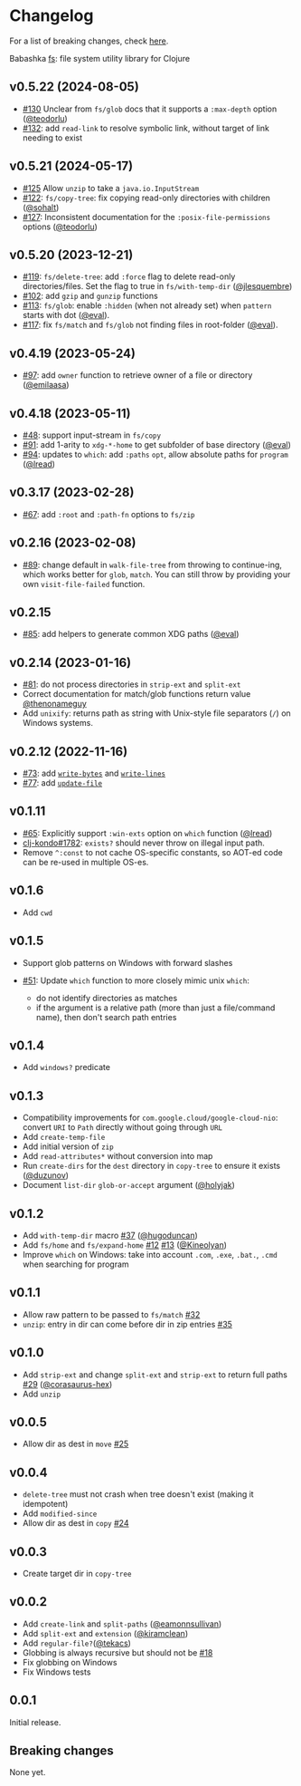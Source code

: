 # Changelog

For a list of breaking changes, check [here](#breaking-changes).

Babashka [fs](https://github.com/babashka/fs): file system utility library for Clojure

## v0.5.22 (2024-08-05)

- [#130](https://github.com/babashka/fs/issues/130) Unclear from `fs/glob` docs that it supports a `:max-depth` option ([@teodorlu](https://github.com/teodorlu))
- [#132](https://github.com/babashka/fs/issues/132): add `read-link` to resolve symbolic link, without target of link needing to exist

## v0.5.21 (2024-05-17)

- [#125](https://github.com/babashka/fs/issues/125) Allow `unzip` to take a `java.io.InputStream`
- [#122](https://github.com/babashka/fs/issues/122): `fs/copy-tree`: fix copying read-only directories with children ([@sohalt](https://github.com/sohalt))
- [#127](https://github.com/babashka/fs/issues/127): Inconsistent documentation for the `:posix-file-permissions` options ([@teodorlu](https://github.com/teodorlu))

## v0.5.20 (2023-12-21)

- [#119](https://github.com/babashka/fs/issues/119): `fs/delete-tree`: add `:force` flag to delete read-only directories/files. Set the flag to true in  `fs/with-temp-dir` ([@jlesquembre](https://github.com/jlesquembre))
- [#102](https://github.com/babashka/fs/issues/102): add `gzip` and `gunzip` functions
- [#113](https://github.com/babashka/fs/issues/113): `fs/glob`: enable `:hidden` (when not already set) when `pattern` starts with dot ([@eval](https://github.com/eval)).
- [#117](https://github.com/babashka/fs/issues/117): fix `fs/match` and `fs/glob` not finding files in root-folder ([@eval](https://github.com/eval)).

## v0.4.19 (2023-05-24)

- [#97](https://github.com/babashka/fs/issues/97): add `owner` function to retrieve owner of a file or directory ([@emilaasa](https://github.com/emilaasa))

## v0.4.18 (2023-05-11)

- [#48](https://github.com/babashka/fs/issues/48): support input-stream in `fs/copy`
- [#91](https://github.com/babashka/fs/issues/91): add 1-arity to `xdg-*-home` to get subfolder of base directory ([@eval](https://github.com/eval))
- [#94](https://github.com/babashka/fs/issues/94): updates to `which`: add `:paths` `opt`, allow absolute paths for `program` ([@lread](https://github.com/lread))

## v0.3.17 (2023-02-28)

- [#67](https://github.com/babashka/fs/issues/67): add `:root` and `:path-fn` options to `fs/zip`

## v0.2.16 (2023-02-08)

- [#89](https://github.com/babashka/fs/issues/89): change default in `walk-file-tree` from throwing to continue-ing, which
  works better for `glob`, `match`. You can still throw by providing your own
  `visit-file-failed` function.

## v0.2.15

- [#85](https://github.com/babashka/fs/issues/85): add helpers to generate common XDG paths ([@eval](https://github.com/eval))

## v0.2.14 (2023-01-16)

- [#81](https://github.com/babashka/fs/issues/81): do not process directories in `strip-ext` and `split-ext`
- Correct documentation for match/glob functions return value [@thenonameguy](https://github.com/thenonameguy)
- Add `unixify`: returns path as string with Unix-style file separators (`/`) on Windows systems.

## v0.2.12 (2022-11-16)

- [#73](https://github.com/babashka/fs/issues/73): add [`write-bytes`](https://github.com/babashka/fs/blob/master/API.md#babashka.fs/write-bytes) and [`write-lines`](https://github.com/babashka/fs/blob/master/API.md#babashka.fs/write-lines)
- [#77](https://github.com/babashka/fs/issues/77): add [`update-file`](https://github.com/babashka/fs/blob/master/API.md#babashka.fs/update-file)

## v0.1.11

- [#65](https://github.com/babashka/fs/issues/65): Explicitly support `:win-exts` option on `which` function ([@lread](https://github.com/lread))
- [clj-kondo#1782](https://github.com/clj-kondo/clj-kondo/issues/1782): `exists?` should never throw on illegal input path.
- Remove `^:const` to not cache OS-specific constants, so AOT-ed code can be
  re-used in multiple OS-es.

## v0.1.6

- Add `cwd`

## v0.1.5

- Support glob patterns on Windows with forward slashes

- [#51](https://github.com/babashka/fs/issues/51): Update `which` function to more closely mimic unix `which`:
  - do not identify directories as matches
  - if the argument is a relative path (more than just a file/command name), then don't search path entries

## v0.1.4

- Add `windows?` predicate

## v0.1.3

- Compatibility improvements for `com.google.cloud/google-cloud-nio`: convert
  `URI` to `Path` directly without going through `URL`
- Add `create-temp-file`
- Add initial version of `zip`
- Add `read-attributes*` without conversion into map
- Run `create-dirs` for the `dest` directory in `copy-tree` to ensure it exists ([@duzunov](https://github.com/duzunov))
- Document `list-dir` `glob-or-accept` argument ([@holyjak](https://github.com/holyjak))

## v0.1.2

- Add `with-temp-dir` macro [#37](https://github.com/babashka/fs/issues/37) ([@hugoduncan](https://github.com/hugoduncan))
- Add `fs/home` and `fs/expand-home` [#12](https://github.com/babashka/fs/issues/12) [#13](https://github.com/babashka/fs/issues/13) ([@Kineolyan](https://github.com/Kineolyan))
- Improve `which` on Windows: take into account `.com`, `.exe`, `.bat.`, `.cmd`
  when searching for program

## v0.1.1

- Allow raw pattern to be passed to `fs/match` [#32](https://github.com/babashka/fs/issues/32)
- `unzip`: entry in dir can come before dir in zip entries [#35](https://github.com/babashka/fs/issues/35)

## v0.1.0

- Add `strip-ext` and change `split-ext` and `strip-ext` to return full paths [#29](https://github.com/babashka/fs/issues/29) ([@corasaurus-hex](https://github.com/corasaurus-hex))
- Add `unzip`

## v0.0.5

- Allow dir as dest in `move` [#25](https://github.com/babashka/fs/issues/25)

## v0.0.4

- `delete-tree` must not crash when tree doesn't exist (making it idempotent)
- Add `modified-since`
- Allow dir as dest in `copy` [#24](https://github.com/babashka/fs/issues/24)

## v0.0.3

- Create target dir in `copy-tree`

## v0.0.2

- Add `create-link` and `split-paths` ([@eamonnsullivan](https://github.com/eamonnsullivan))
- Add `split-ext` and `extension` ([@kiramclean](https://github.com/kiramclean))
- Add `regular-file?`([@tekacs](https://github.com/tekacs))
- Globbing is always recursive but should not be [#18](https://github.com/babashka/fs/issues/18)
- Fix globbing on Windows
- Fix Windows tests

## 0.0.1

Initial release.

## Breaking changes

None yet.
